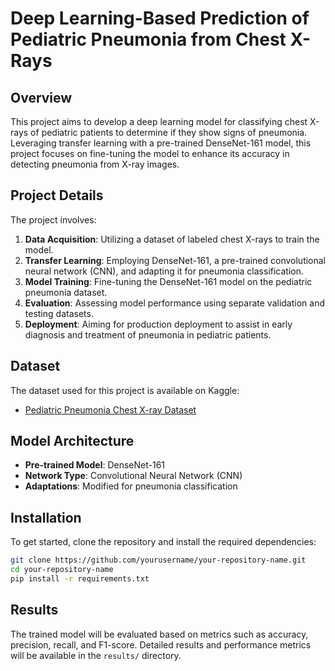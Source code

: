 # Deep Learning-Based Prediction of Pediatric Pneumonia from Chest X-Rays

## Overview

This project aims to develop a deep learning model for classifying chest X-rays of pediatric patients to determine if they show signs of pneumonia. Leveraging transfer learning with a pre-trained DenseNet-161 model, this project focuses on fine-tuning the model to enhance its accuracy in detecting pneumonia from X-ray images.

## Project Details

The project involves:

1. **Data Acquisition**: Utilizing a dataset of labeled chest X-rays to train the model.
2. **Transfer Learning**: Employing DenseNet-161, a pre-trained convolutional neural network (CNN), and adapting it for pneumonia classification.
3. **Model Training**: Fine-tuning the DenseNet-161 model on the pediatric pneumonia dataset.
4. **Evaluation**: Assessing model performance using separate validation and testing datasets.
5. **Deployment**: Aiming for production deployment to assist in early diagnosis and treatment of pneumonia in pediatric patients.

## Dataset

The dataset used for this project is available on Kaggle:
- [Pediatric Pneumonia Chest X-ray Dataset](https://www.kaggle.com/datasets/andrewmvd/pediatric-pneumonia-chest-xray)

## Model Architecture

- **Pre-trained Model**: DenseNet-161
- **Network Type**: Convolutional Neural Network (CNN)
- **Adaptations**: Modified for pneumonia classification

## Installation

To get started, clone the repository and install the required dependencies:

```bash
git clone https://github.com/yourusername/your-repository-name.git
cd your-repository-name
pip install -r requirements.txt
```


## Results

The trained model will be evaluated based on metrics such as accuracy, precision, recall, and F1-score. Detailed results and performance metrics will be available in the `results/` directory.

